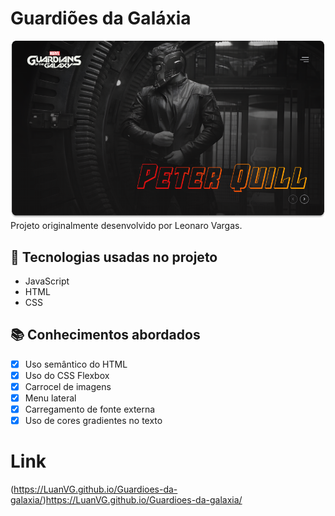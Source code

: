 # Guardiões da Galáxia
![Guardiões da Galáxia](./assets/preview.png)
Projeto originalmente desenvolvido por Leonaro Vargas.

## 🚀 Tecnologias usadas no projeto
- JavaScript
- HTML
- CSS

## 📚 Conhecimentos abordados
- [x] Uso semântico do HTML
- [x] Uso do CSS Flexbox
- [x] Carrocel de imagens
- [x] Menu lateral
- [x] Carregamento de fonte externa
- [x] Uso de cores gradientes no texto

# Link
(https://LuanVG.github.io/Guardioes-da-galaxia/)https://LuanVG.github.io/Guardioes-da-galaxia/
